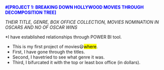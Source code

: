 <font color="blue">**#[PROJECT 1: BREAKING DOWN HOLLYWOOD MOVIES THROUGH DECOMPOSITION TREE]**</font>


*THEIR TITLE, GENRE, BOX OFFICE COLLECTION, MOVIES NOMINATION IN OSCARS AND NO OF OSCAR WINS*

*I have established relationships through POWER BI tool.


* This is my first project of movies😃<mark>where</mark>. 
* First, I have gone through the titles.
* Second, I havetried to see what genre it was.
* Third,  I bifurcated it with the top or least box office (in dollars).

